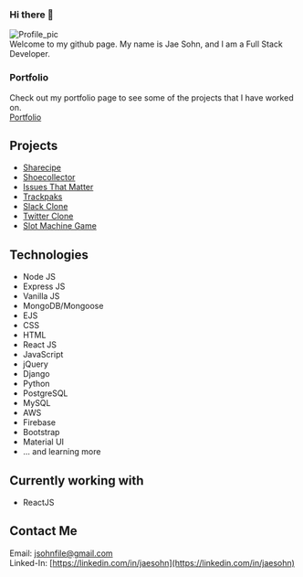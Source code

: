 ### Hi there 👋
![Profile_pic](https://i.imgur.com/EZfpfTB.jpg)<br>
Welcome to my github page. My name is Jae Sohn, and I am a Full Stack Developer.

### Portfolio
Check out my portfolio page to see some of the projects that I have worked on.<br>
[Portfolio](https://www.jaesohn.com)

## Projects
* [Sharecipe](https://sharecipe-recipeshare.herokuapp.com)
* [Shoecollector](https://shoecollector.herokuapp.com)
* [Issues That Matter](https://issues-that-matter.herokuapp.com)
* [Trackpaks](https://trackpaks.herokuapp.com)
* [Slack Clone](https://slack-clone-eb04e.web.app/)
* [Twitter Clone](https://twitter-clone-d7a9a.web.app/)
* [Slot Machine Game](https://jsohnfile.github.io/Slot-Machine-Game)

## Technologies

- Node JS
- Express JS
- Vanilla JS
- MongoDB/Mongoose
- EJS
- CSS
- HTML
- React JS
- JavaScript
- jQuery
- Django
- Python
- PostgreSQL
- MySQL
- AWS
- Firebase
- Bootstrap
- Material UI
- ... and learning more


## Currently working with
- ReactJS

## Contact Me

Email: jsohnfile@gmail.com<br>
Linked-In: [https://linkedin.com/in/jaesohn](https://linkedin.com/in/jaesohn)
